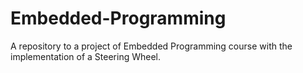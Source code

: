 # Embedded-Programming
A repository to a project of Embedded Programming course with the implementation of a Steering Wheel.
